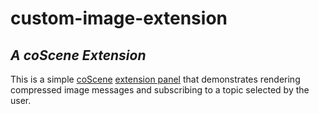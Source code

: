 # custom-image-extension

## _A coScene Extension_

This is a simple [coScene](https://www.coscene.cn/) [extension panel](https://docs.coscene.cn/docs/viz/extensions/guides/create-custom-panel) that demonstrates
rendering compressed image messages and subscribing to a topic selected by the user.
